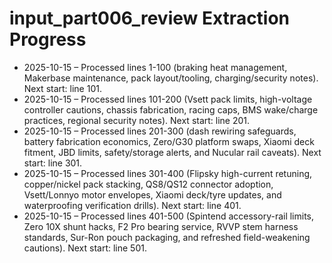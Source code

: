 # input_part006_review Extraction Progress

- 2025-10-15 – Processed lines 1-100 (braking heat management, Makerbase maintenance, pack layout/tooling, charging/security notes). Next start: line 101.
- 2025-10-15 – Processed lines 101-200 (Vsett pack limits, high-voltage controller cautions, chassis fabrication, racing caps, BMS wake/charge practices, regional security notes). Next start: line 201.
- 2025-10-15 – Processed lines 201-300 (dash rewiring safeguards, battery fabrication economics, Zero/G30 platform swaps, Xiaomi deck fitment, JBD limits, safety/storage alerts, and Nucular rail caveats). Next start: line 301.
- 2025-10-15 – Processed lines 301-400 (Flipsky high-current retuning, copper/nickel pack stacking, QS8/QS12 connector adoption, Vsett/Lonnyo motor envelopes, Xiaomi deck/tyre updates, and waterproofing verification drills). Next start: line 401.
- 2025-10-15 – Processed lines 401-500 (Spintend accessory-rail limits, Zero 10X shunt hacks, F2 Pro bearing service, RVVP stem harness standards, Sur-Ron pouch packaging, and refreshed field-weakening cautions). Next start: line 501.

